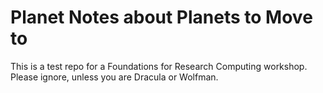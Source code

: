 # Planet Notes about Planets to Move to
This is a test repo for a Foundations for Research Computing workshop. 
Please ignore, unless you are Dracula or Wolfman. 


